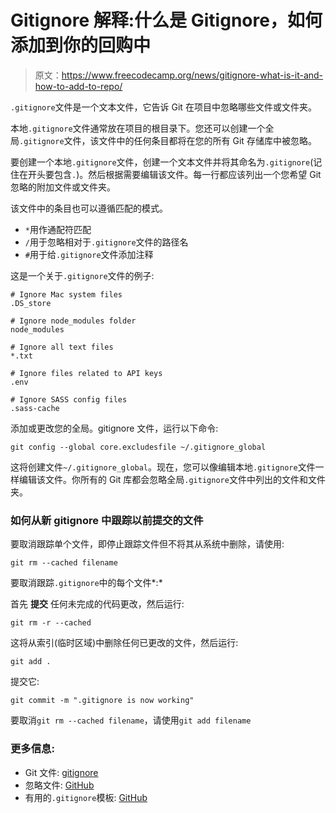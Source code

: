 # Gitignore 解释:什么是 Gitignore，如何添加到你的回购中

> 原文：<https://www.freecodecamp.org/news/gitignore-what-is-it-and-how-to-add-to-repo/>

`.gitignore`文件是一个文本文件，它告诉 Git 在项目中忽略哪些文件或文件夹。

本地`.gitignore`文件通常放在项目的根目录下。您还可以创建一个全局`.gitignore`文件，该文件中的任何条目都将在您的所有 Git 存储库中被忽略。

要创建一个本地`.gitignore`文件，创建一个文本文件并将其命名为`.gitignore`(记住在开头要包含`.`)。然后根据需要编辑该文件。每一行都应该列出一个您希望 Git 忽略的附加文件或文件夹。

该文件中的条目也可以遵循匹配的模式。

*   `*`用作通配符匹配
*   `/`用于忽略相对于`.gitignore`文件的路径名
*   `#`用于给`.gitignore`文件添加注释

这是一个关于`.gitignore`文件的例子:

```
# Ignore Mac system files
.DS_store

# Ignore node_modules folder
node_modules

# Ignore all text files
*.txt

# Ignore files related to API keys
.env

# Ignore SASS config files
.sass-cache
```

添加或更改您的全局。gitignore 文件，运行以下命令:

```
git config --global core.excludesfile ~/.gitignore_global
```

这将创建文件`~/.gitignore_global`。现在，您可以像编辑本地`.gitignore`文件一样编辑该文件。你所有的 Git 库都会忽略全局`.gitignore`文件中列出的文件和文件夹。

### 如何从新 gitignore 中跟踪以前提交的文件

要取消跟踪单个文件，即停止跟踪文件但不将其从系统中删除，请使用:

`git rm --cached filename`

要取消跟踪`.gitignore`中的每个文件*:*

首先 ****提交**** 任何未完成的代码更改，然后运行:

`git rm -r --cached`

这将从索引(临时区域)中删除任何已更改的文件，然后运行:

`git add .`

提交它:

`git commit -m ".gitignore is now working"`

要取消`git rm --cached filename`，请使用`git add filename`

### **更多信息:**

*   Git 文件: [gitignore](https://git-scm.com/docs/gitignore)
*   忽略文件: [GitHub](https://help.github.com/articles/ignoring-files/)
*   有用的`.gitignore`模板: [GitHub](https://github.com/github/gitignore)